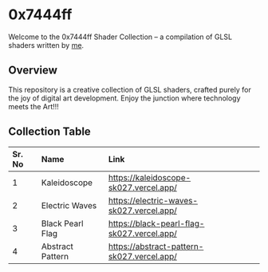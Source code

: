 # 0x7444ff

Welcome to the 0x7444ff Shader Collection – a compilation of GLSL shaders written by [me](https://github.com/SahilK-027).

## Overview

This repository is a creative collection of GLSL shaders, crafted purely for the joy of digital art development. Enjoy the junction where technology meets the Art!!!

## Collection Table

| Sr. No | Name                   | Link                                      |
|:-------|:-----------------------|:------------------------------------------|
| 1      | Kaleidoscope           | https://kaleidoscope-sk027.vercel.app/    |
| 2      | Electric Waves         | https://electric-waves-sk027.vercel.app/  |
| 3      | Black Pearl Flag       | https://black-pearl-flag-sk027.vercel.app/|
| 4      | Abstract Pattern       | https://abstract-pattern-sk027.vercel.app/|
